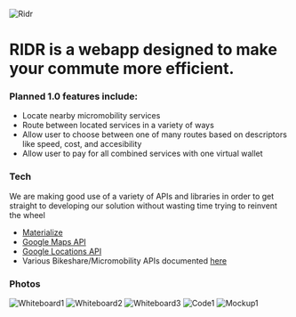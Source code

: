 ![Ridr](https://i.imgur.com/YuhDbm5.png)
# RIDR is a webapp designed to make your commute more efficient.

### Planned 1.0 features include:
- Locate nearby micromobility services
- Route between located services in a variety of ways
- Allow user to choose between one of many routes based on descriptors like speed, cost, and accesibility
- Allow user to pay for all combined services with one virtual wallet

### Tech
We are making good use of a variety of APIs and libraries in order to get straight to developing our solution without wasting time trying to reinvent the wheel
- [Materialize](https://nodejs.org/)
- [Google Maps API](https://nodejs.org/)
- [Google Locations API](https://nodejs.org/)
- Various Bikeshare/Micromobility APIs documented [here](https://nodejs.org/)

### Photos
![Whiteboard1](https://i.imgur.com/R0mIM9R.jpg)
![Whiteboard2](https://i.imgur.com/fkkPMih.jpg)
![Whiteboard3](https://i.imgur.com/BVw92gi.jpg)
![Code1](https://i.imgur.com/QHAqZAn.png)
![Mockup1](https://i.imgur.com/sN1xp3P.gif)
